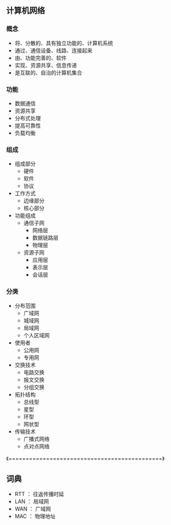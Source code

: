 ## 计算机网络

### 概念

- 将、分散的、具有独立功能的、计算机系统
- 通过、通信设备、线路、连接起来
- 由、功能完善的、软件
- 实现、资源共享、信息传递
- 是互联的、自治的计算机集合

### 功能

- 数据通信
- 资源共享
- 分布式处理
- 提高可靠性
- 负载均衡

### 组成

- 组成部分
    - 硬件
    - 软件
    - 协议
- 工作方式
    - 边缘部分
    - 核心部分
- 功能组成
    - 通信子网
        - 网络层
        - 数据链路层
        - 物理层
    - 资源子网
        - 应用层
        - 表示层
        - 会话层

### 分类

- 分布范围
    - 广域网
    - 城域网
    - 局域网
    - 个人区域网
- 使用者
    - 公用网
    - 专用网
- 交换技术
    - 电路交换
    - 报文交换
    - 分组交换
- 拓扑结构
    - 总线型
    - 星型
    - 环型
    - 网状型
- 传输技术
    - 广播式网络
    - 点对点网络

《=============================================》

## 词典

- RTT ： 往返传播时延
- LAN ： 局域网
- WAN ： 广域网
- MAC ： 物理地址